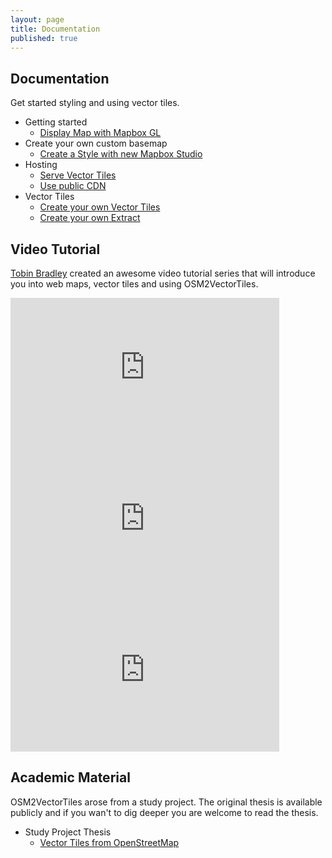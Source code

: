 ```yaml
---
layout: page
title: Documentation
published: true
---
```


## Documentation

Get started styling and using vector tiles.

- Getting started
  - [Display Map with Mapbox GL](/docs/display-map-with-mapbox-gl)
- Create your own custom basemap
  - [Create a Style with new Mapbox Studio](/docs/create-map-with-mapbox-studio)
- Hosting
  - [Serve Vector Tiles](/docs/serve-vector-tiles)
  - [Use public CDN](/docs/use-public-cdn)
- Vector Tiles
  - [Create your own Vector Tiles](/docs/own-vector-tiles)
  - [Create your own Extract](/docs/extracts)

## Video Tutorial

[Tobin Bradley](http://fuzzytolerance.info/) created an awesome video tutorial series
that will introduce you into web maps, vector tiles and using OSM2VectorTiles.

<iframe width="430" height="242" src="https://www.youtube.com/embed/xI7QkEodCac" frameborder="0" style="display: inline;" allowfullscreen></iframe>

<iframe width="430" height="242" src="https://www.youtube.com/embed/GPArNrRL79Q" frameborder="0" style="display: inline;" allowfullscreen></iframe>

<iframe width="430" height="242" src="https://www.youtube.com/embed/6nLZVdbmSYw" frameborder="0" style="display: inline;" allowfullscreen></iframe>

## Academic Material

OSM2VectorTiles arose from a study project. The original thesis
is available publicly and if you wan't to dig deeper you are welcome
to read the thesis.

- Study Project Thesis
  - [Vector Tiles from OpenStreetMap](http://eprints.hsr.ch/498/1/Vector_Tiles_from%20_OpenStreeMap_Thesis.pdf)
